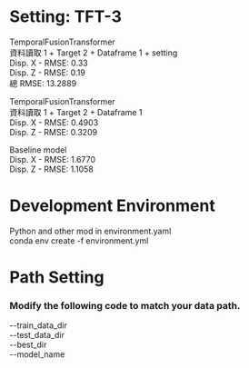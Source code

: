 # Setting: TFT-3
TemporalFusionTransformer  
資料讀取 1 + Target 2 + Dataframe 1 + setting  
Disp. X - RMSE: 0.33  
Disp. Z - RMSE: 0.19  
總 RMSE: 13.2889   

TemporalFusionTransformer  
資料讀取 1 + Target 2 + Dataframe 1  
Disp. X - RMSE: 0.4903  
Disp. Z - RMSE: 0.3209  
  
Baseline model  
Disp. X - RMSE: 1.6770  
Disp. Z - RMSE: 1.1058  
# Development Environment
Python and other mod in environment.yaml  
conda env create -f environment.yml  
# Path Setting 
### Modify the following code to match your data path.
--train_data_dir  
--test_data_dir  
--best_dir  
--model_name  